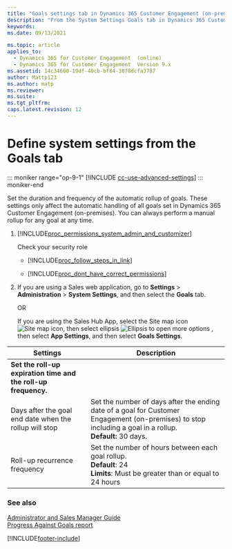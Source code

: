 ```yaml
---
title: "Goals settings tab in Dynamics 365 Customer Engagement (on-premises)"
description: "From the System Settings Goals tab in Dynamics 365 Customer Engagement (on-premises), Set the duration and frequency of the automatic rollup of goals."
keywords: 
ms.date: 09/13/2021

ms.topic: article
applies_to: 
  - Dynamics 365 for Customer Engagement  (online)
  - Dynamics 365 for Customer Engagement  Version 9.x
ms.assetid: 14c34660-19df-40cb-bf84-3878dcfa3787
author: Mattp123
ms.author: matp
ms.reviewer: 
ms.suite: 
ms.tgt_pltfrm: 
caps.latest.revision: 12
---
```

# Define system settings from the Goals tab

::: moniker range="op-9-1"
[!INCLUDE [cc-use-advanced-settings](../includes/cc-use-advanced-settings.md)]
::: moniker-end

Set the duration and frequency of the automatic rollup of goals. These settings only affect the automatic handling of all goals set in Dynamics 365 Customer Engagement (on-premises). You can always perform a manual rollup for any goal at any time.  
  
1. [!INCLUDE[proc_permissions_system_admin_and_customizer](../includes/proc-permissions-system-admin-and-customizer.md)]  
  
    Check your security role  
  
   - [!INCLUDE[proc_follow_steps_in_link](../includes/proc-follow-steps-in-link.md)]  
  
   - [!INCLUDE[proc_dont_have_correct_permissions](../includes/proc-dont-have-correct-permissions.md)]  
  
2. If you are using a Sales web application, go to **Settings** > **Administration** > **System Settings**, and then select the **Goals** tab.

   OR

   If you are using the Sales Hub App, select the Site map icon ![Site map icon](../../../sales/media/site-map-icon.png "Site map icon"), then select ellipsis ![Ellipsis to open more options](../../../sales/media/ellipsis-more-options.png "Ellipsis to open more options") , then select **App Settings**, and then select **Goals Settings**.
  
  
|                            Settings                            |                                                                                  Description                                                                                   |
|----------------------------------------------------------------|--------------------------------------------------------------------------------------------------------------------------------------------------------------------------------|
| **Set the roll-up expiration time and the roll-up frequency.** |                                                                                                                                                                                |
|     Days after the goal end date when the rollup will stop     | Set the number of days after the ending date of a goal for Customer Engagement (on-premises) to stop including a goal in a rollup. <br> **Default:** 30 days. |
|                  Roll-up recurrence frequency                  |                                                     Set the number of hours between each goal rollup.<br>**Default**: 24 <br>**Limits**: Must be greater than or equal to 24 hours                                                      |
  
### See also  
 [Administrator and Sales Manager Guide](../../../sales/admin-guide.yml)  
 [Progress Against Goals report](../basics/sales-insights-reports.md#BKMK_ProgressGoals)


[!INCLUDE[footer-include](../../../includes/footer-banner.md)]
